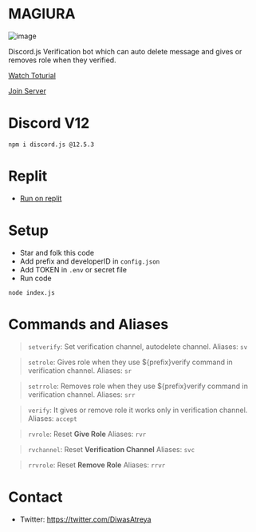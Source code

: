 # MAGIURA

![image]([https://media.discordapp.net/attachments/839032308492533770/883254901436727326/Verivication_Bot.png?width=771&height=434](https://media.discordapp.net/attachments/1321321271484743693/1417583284979892345/convert.gif?ex=68cb02d0&is=68c9b150&hm=01b5ef928522a66a71ddc06e66ba7215539dae5afb0e977e07a54cb22815190d&=&width=350&height=415))

Discord.js Verification bot which can auto delete message and gives or removes role when they verified.

[Watch Toturial](https://youtu.be/LXfvU6q4Cn4)

[Join Server](https://discord.gg/gU7XAxTpX5)

# Discord V12
```
npm i discord.js @12.5.3
```

# Replit
- [Run on replit](https://repl.it/github/diwasatreya/Verification-Bot)

# Setup
- Star and folk this code
- Add prefix and developerID in `config.json`
- Add TOKEN in `.env` or secret file
- Run code 
```
node index.js
```

# Commands and Aliases
> `setverify`: Set verification channel, autodelete channel. Aliases: `sv`
 
> `setrole`: Gives role when they use ${prefix}verify command in verification channel. Aliases: `sr`
 
> `setrrole`: Removes role when they use ${prefix}verify command in verification channel. Aliases: `srr`
 
> `verify`: It gives or remove role it works only in verification channel. Aliases: `accept`
 
> `rvrole`: Reset **Give Role**  Aliases: `rvr`
 
> `rvchannel`: Reset **Verification Channel** Aliases: `svc`
 
> `rrvrole`: Reset **Remove Role** Aliases: `rrvr`

# Contact 
- Twitter: https://twitter.com/DiwasAtreya
